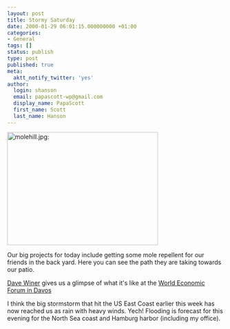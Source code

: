 ```yaml
---
layout: post
title: Stormy Saturday
date: 2000-01-29 06:01:15.000000000 +01:00
categories:
- General
tags: []
status: publish
type: post
published: true
meta:
  aktt_notify_twitter: 'yes'
author:
  login: shanson
  email: papascott-wp@gmail.com
  display_name: PapaScott
  first_name: Scott
  last_name: Hanson
---
```

<p><img src="https://www.papascott.de/wordpress/wp-content/uploads/2000/01/molehill.jpg" height="262" width="350" border="0" alt="molehill.jpg: " /></p>
<p>Our big projects for today include getting some mole repellent for our friends in the back yard. Here you can see the path they are taking towards our patio.</p>
<p><a href="http://www.scriping.com">Dave Winer</a> gives us a glimpse of what it's like at the <a href="http://davenet.userland.com/2000/01/29/twoDaysAtDavos">World Economic Forum in Davos</a></p>
<p>I think the big stormstorm that hit the US East Coast earlier this week has now reached us as rain with heavy winds. Yech! Flooding is forecast for this evening for the North Sea coast and Hamburg harbor (including my office).</p>
